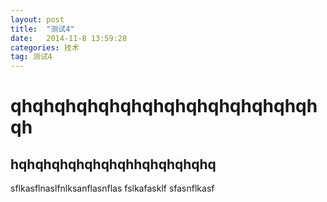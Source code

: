 ```yaml
---
layout: post
title:  "测试4"
date:   2014-11-8 13:59:28
categories: 技术
tag: 测试4
---
```

qhqhqhqhqhqhqhqhqhqhqhqhqhqhqh
==================
hqhqhqhqhqhqhqhhqhqhqhqhq
------------------
sflkasflnaslfnlksanflasnflas
fslkafasklf
sfasnflkasf